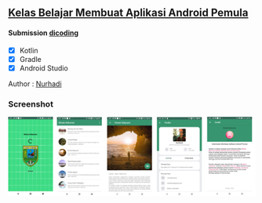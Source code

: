  ## [Kelas Belajar Membuat Aplikasi Android Pemula](https://www.dicoding.com/academies/51)
 #### Submission [dicoding](https://www.dicoding.com/)
 
- [x] Kotlin
- [x] Gradle
- [x] Android Studio

Author : [Nurhadi](https://www.dicoding.com/users/917941) <br/>

### Screenshot
![Splash Screen](https://github.com/nurhadinubi/Submission-Android-Dicoding-WisataKebumen/blob/master/Screenshot.png)

